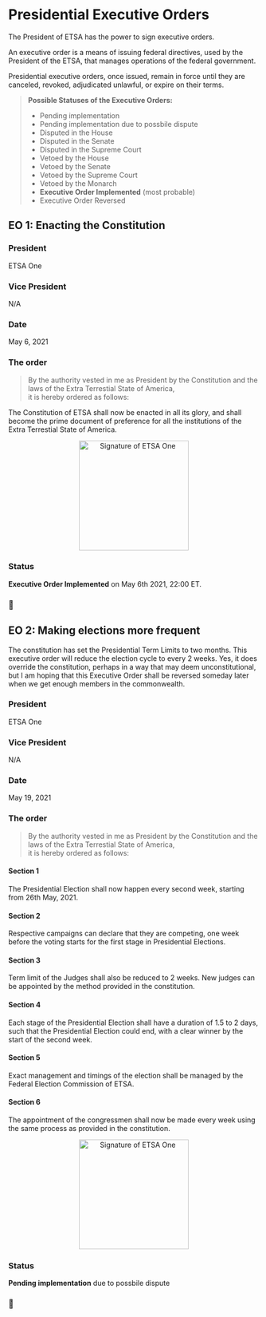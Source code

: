 # Presidential Executive Orders

The President of ETSA has the power to sign executive orders. 

An executive order is a means of issuing federal directives, used by the President of the ETSA, that manages operations of the federal government. 

Presidential executive orders, once issued, remain in force until they are canceled, revoked, adjudicated unlawful, or expire on their terms.

> **Possible Statuses of the Executive Orders:**
> - Pending implementation
> - Pending implementation due to possbile dispute
> - Disputed in the House
> - Disputed in the Senate
> - Disputed in the Supreme Court
> - Vetoed by the House
> - Vetoed by the Senate
> - Vetoed by the Supreme Court
> - Vetoed by the Monarch
> - **Executive Order Implemented** (most probable)
> - Executive Order Reversed

## EO 1: Enacting the Constitution

### President
ETSA One

### Vice President
N/A

### Date
May 6, 2021

### The order

> By the authority vested in me as President by the Constitution and the laws of the Extra Terrestial State of America, 
> <br />it is hereby ordered as follows: 

The Constitution of ETSA shall now be enacted in all its glory, and shall become the prime document of preference for all the institutions of the Extra Terrestial State of America.

<center><img width="220" alt="Signature of ETSA One" src="https://user-images.githubusercontent.com/83588128/118394230-0c565700-b661-11eb-9553-8cdd57309d51.png"></center>


### Status

**Executive Order Implemented** on May 6th 2021, 22:00 ET.

### 🗽

## EO 2: Making elections more frequent

The constitution has set the Presidential Term Limits to two months. This executive order will reduce the election cycle to every 2 weeks. Yes, it does override the constitution, perhaps in a way that may deem unconstitutional, but I am hoping that this Executive Order shall be reversed someday later when we get enough members in the commonwealth.

### President
ETSA One

### Vice President
N/A

### Date
May 19, 2021

### The order

> By the authority vested in me as President by the Constitution and the laws of the Extra Terrestial State of America, 
> <br />it is hereby ordered as follows: 

#### Section 1

The Presidential Election shall now happen every second week, starting from 26th May, 2021.

#### Section 2

Respective campaigns can declare that they are competing, one week before the voting starts for the first stage in Presidential Elections.

#### Section 3

Term limit of the Judges shall also be reduced to 2 weeks. New judges can be appointed by the method provided in the constitution.

#### Section 4

Each stage of the Presidential Election shall have a duration of 1.5 to 2 days, such that the Presidential Election could end, with a clear winner by the start of the second week.

#### Section 5

Exact management and timings of the election shall be managed by the Federal Election Commission of ETSA.

#### Section 6

The appointment of the congressmen shall now be made every week using the same process as provided in the constitution.

<center><img width="220" alt="Signature of ETSA One" src="https://user-images.githubusercontent.com/83588128/118394230-0c565700-b661-11eb-9553-8cdd57309d51.png"></center>


### Status

**Pending implementation** due to possbile dispute

### 🗽
